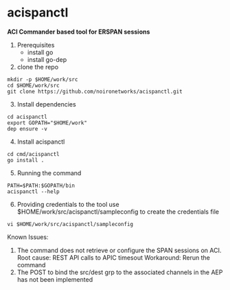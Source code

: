 # acispanctl
**ACI Commander based tool for ERSPAN sessions**

1. Prerequisites
    * install go
    * install go-dep
2. clone the repo
```
mkdir -p $HOME/work/src
cd $HOME/work/src
git clone https://github.com/noironetworks/acispanctl.git
```
3. Install dependencies
```
cd acispanctl
export GOPATH="$HOME/work"
dep ensure -v
```
4. Install acispanctl
```
cd cmd/acispanctl
go install .
```
5. Running the command
```
PATH=$PATH:$GOPATH/bin
acispanctl --help
```
6. Providing credentials to the tool
use $HOME/work/src/acispanctl/sampleconfig to create the credentials file
```
vi $HOME/work/src/acispanctl/sampleconfig
```

Known Issues:
1. The command does not retrieve or configure the SPAN sessions on ACI. Root cause: REST API calls to APIC timesout
Workaround: Rerun the command
2. The POST to bind the src/dest grp to the associated channels in the AEP has not been implemented
